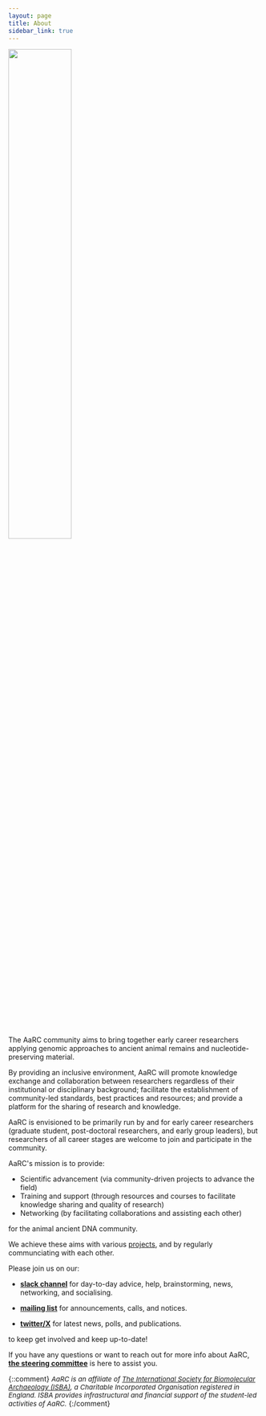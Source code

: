 ```yaml
---
layout: page
title: About
sidebar_link: true
---
```


<img src="/AaRC.github.io/assets/media/AaRC_blackletters.png" class="center" width="50%" >

The AaRC community aims to bring together early career researchers applying genomic approaches to ancient animal remains and nucleotide-preserving material. 

By providing an inclusive environment, AaRC will promote knowledge exchange and collaboration between researchers regardless of their institutional or disciplinary background; facilitate the establishment of community-led standards, best practices and resources; and provide a platform for the sharing of research and knowledge. 

AaRC is envisioned to be primarily run by and for early career researchers (graduate student, post-doctoral researchers, and early group leaders), but researchers of all career stages are welcome to join and participate in the community.

AaRC's mission is to provide:

- Scientific advancement (via community-driven projects to advance the field)
- Training and support (through resources and courses to facilitate knowledge sharing and quality of research)
- Networking (by facilitating collaborations and assisting each other)

for the animal ancient DNA community.

We achieve these aims with various [projects](/AaRC.github.io/projects), and by regularly communciating with each other.

Please join us on our:

- [**slack channel**](https://join.slack.com/t/aarc-8tg1497/shared_invite/zt-2evac9tqu-GXoU0UsmLbI4mIsS91XMcw)
for day-to-day advice, help, brainstorming, news, networking, and socialising.

- [**mailing list**](https://www.jiscmail.ac.uk/cgi-bin/webadmin?A0=AARC) for announcements, calls, and notices.

<!-- - [**bluesky**](htthttps://genomic.social/@spaam_community) for latest news, polls, and publications. -->

- [**twitter/X**](https://twitter.com/AaRC_Community) for latest news, polls, and publications.

<!-- - [**youtube**](https://www.youtube.com/@spaam-community) for latest videos, lectures, recordings.-->

to keep get involved and keep up-to-date!

If you have any questions or want to reach out for more info about AaRC, [**the steering committee**](/AaRC.github.io/steering_committee) is here to assist you.

{::comment}
<i style="font-size: 10pt">AaRC is an affiliate of [The International Society for Biomolecular Archaeology (ISBA)](https://isbarch.org), a Charitable Incorporated Organisation registered in England. ISBA provides infrastructural and financial support of the student-led activities of AaRC.</i>
{:/comment}
